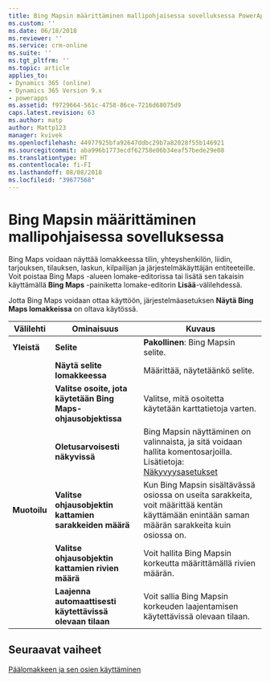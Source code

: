 ```yaml
---
title: Bing Mapsin määrittäminen mallipohjaisessa sovelluksessa PowerAppsin avulla | MicrosoftDocs
ms.custom: ''
ms.date: 06/18/2018
ms.reviewer: ''
ms.service: crm-online
ms.suite: ''
ms.tgt_pltfrm: ''
ms.topic: article
applies_to:
- Dynamics 365 (online)
- Dynamics 365 Version 9.x
- powerapps
ms.assetid: f9729664-561c-4758-86ce-7216d68075d9
caps.latest.revision: 63
ms.author: matp
author: Mattp123
manager: kvivek
ms.openlocfilehash: 44977925bfa92647ddbc29b7a82028f55b146921
ms.sourcegitcommit: aba996b1773ecdf62758e06b34eaf57bede29e08
ms.translationtype: HT
ms.contentlocale: fi-FI
ms.lasthandoff: 08/08/2018
ms.locfileid: "39677568"
---
```

# <a name="configure-bing-maps-in-a-model-driven-app"></a>Bing Mapsin määrittäminen mallipohjaisessa sovelluksessa

 Bing Maps voidaan näyttää lomakkeessa tilin, yhteyshenkilön, liidin, tarjouksen, tilauksen, laskun, kilpailijan ja järjestelmäkäyttäjän entiteeteille. Voit poistaa Bing Maps -alueen lomake-editorissa tai lisätä sen takaisin käyttämällä **Bing Maps** -painiketta lomake-editorin **Lisää**-välilehdessä.  
  
 Jotta Bing Maps voidaan ottaa käyttöön, järjestelmäasetuksen **Näytä Bing Maps lomakkeissa** on oltava käytössä.  
  
|Välilehti|Ominaisuus|Kuvaus|  
|---------|--------------|-----------------|  
|**Yleistä**|**Selite**|**Pakollinen**: Bing Mapsin selite.|  
||**Näytä selite lomakkeessa**|Määrittää, näytetäänkö selite.|  
||**Valitse osoite, jota käytetään Bing Maps-ohjausobjektissa**|Valitse, mitä osoitetta käytetään karttatietoja varten.|  
||**Oletusarvoisesti näkyvissä**|Bing Mapsin näyttäminen on valinnaista, ja sitä voidaan hallita komentosarjoilla. Lisätietoja: [Näkyvyysasetukset](visibility-options-legacy.md)|  
|**Muotoilu**|**Valitse ohjausobjektin kattamien sarakkeiden määrä**|Kun Bing Mapsin sisältävässä osiossa on useita sarakkeita, voit määrittää kentän käyttämään enintään saman määrän sarakkeita kuin osiossa on.|  
||**Valitse ohjausobjektin kattamien rivien määrä**|Voit hallita Bing Mapsin korkeutta määrittämällä rivien määrän.|  
||**Laajenna automaattisesti käytettävissä olevaan tilaan**|Voit sallia Bing Mapsin korkeuden laajentamisen käytettävissä olevaan tilaan.|  

## <a name="next-steps"></a>Seuraavat vaiheet

[Päälomakkeen ja sen osien käyttäminen](use-main-form-and-components.md)